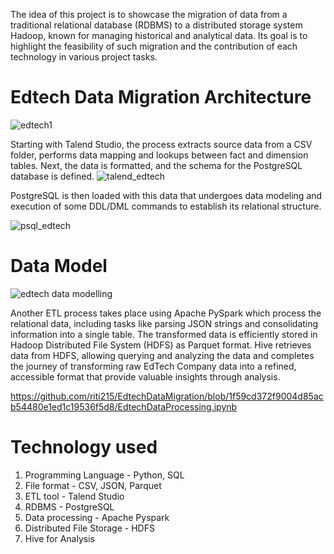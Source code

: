 The idea of this project is to showcase the migration of data from a traditional relational database (RDBMS) to a distributed storage system Hadoop, known for managing historical and analytical data. Its goal is to highlight the feasibility of such migration and the contribution of each technology in various project tasks.

# Edtech Data Migration Architecture
![edtech1](https://github.com/riti215/EdtechDataMigration/assets/57587827/b7af7ed1-6d8e-49af-845c-1115e2538a2c)

Starting with Talend Studio, the process extracts source data from a CSV folder, performs data mapping and lookups between fact and dimension tables. Next, the data is formatted, and the schema for the PostgreSQL database is defined. 
![talend_edtech](https://github.com/riti215/EdtechDataMigration/assets/57587827/9c424c3a-cdaf-4aaa-98d1-470f8ae475c3)

PostgreSQL is then loaded with this data that undergoes data modeling and execution of some DDL/DML commands to establish its relational structure. 

![psql_edtech](https://github.com/riti215/EdtechDataMigration/assets/57587827/1ee61b87-3137-4b24-b9b6-ecb17c0e2ab6)

# Data Model
![edtech data modelling](https://github.com/riti215/EdtechDataMigration/assets/57587827/da282427-fe49-460d-ae9c-2e678b13e3ca)

Another ETL process takes place using Apache PySpark which process the relational data, including tasks like parsing JSON strings and consolidating information into a single table. The transformed data is efficiently stored in Hadoop Distributed File System (HDFS) as Parquet format. Hive retrieves data from HDFS, allowing querying and analyzing the data and completes the journey of transforming raw EdTech Company data into a refined, accessible format that provide valuable insights through analysis.

https://github.com/riti215/EdtechDataMigration/blob/1f59cd372f9004d85acb54480e1ed1c19536f5d8/EdtechDataProcessing.ipynb

# Technology used
1. Programming Language - Python, SQL
2. File format - CSV, JSON, Parquet
3. ETL tool - Talend Studio
4. RDBMS - PostgreSQL
5. Data processing - Apache Pyspark
6. Distributed File Storage - HDFS
7. Hive for Analysis
